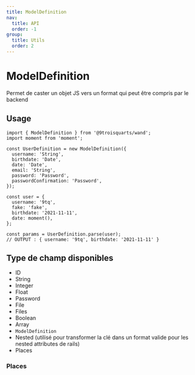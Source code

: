 ```yaml
---
title: ModelDefinition
nav:
  title: API
  order: -1
group:
  title: Utils
  order: 2
---
```


# ModelDefinition

Permet de caster un objet JS vers un format qui peut être compris par le backend

## Usage

```tsx | pure
import { ModelDefinition } from '@9troisquarts/wand';
import moment from 'moment';

const UserDefinition = new ModelDefinition({
  username: 'String',
  birthdate: 'Date',
  date: 'Date',
  email: 'String',
  password: 'Password',
  passwordConfirmation: 'Password',
});

const user = {
  username: '9tq',
  fake: 'fake',
  birthdate: '2021-11-11',
  date: moment(),
};

const params = UserDefinition.parse(user);
// OUTPUT : { username: '9tq', birthdate: '2021-11-11' }
```

## Type de champ disponibles

- ID
- String
- Integer
- Float
- Password
- File
- Files
- Boolean
- Array
- ```ModelDefinition```
- Nested (utilisé pour transformer la clé dans un format valide pour les nested attributes de rails) 
- Places

### Places
